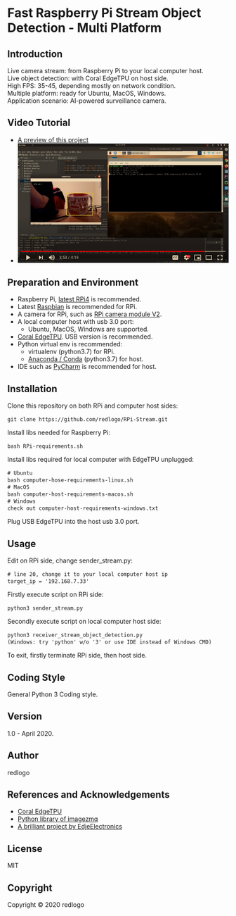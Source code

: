 # Fast Raspberry Pi Stream Object Detection - Multi Platform
## Introduction
Live camera stream: from Raspberry Pi to your local computer host.
<br>Live object detection: with Coral EdgeTPU on host side.
<br>High FPS: 35-45, depending mostly on network condition.
<br>Multiple platform: ready for Ubuntu, MacOS, Windows.
<br>Application scenario: AI-powered surveillance camera.

## Video Tutorial
* [A preview of this project](https://www.youtube.com/watch?v=PCdNH4zSNug)
* [![preview](meta/preview.png)](https://www.youtube.com/watch?v=PCdNH4zSNug)
## Preparation and Environment
* Raspberry Pi, [latest RPi4](https://www.raspberrypi.org/products/raspberry-pi-4-model-b/) is recommended.
* Latest [Raspbian](https://www.raspberrypi.org/downloads/raspbian/) is recommended for RPi. 
* A camera for RPi, such as [RPi camera module V2](https://www.raspberrypi.org/products/camera-module-v2/).
* A local computer host with usb 3.0 port:
  * Ubuntu, MacOS, Windows are supported.
* [Coral EdgeTPU](https://coral.ai/products/accelerator/). USB version is recommended.
* Python virtual env is recommended:
  * virtualenv (python3.7) for RPi.
  * [Anaconda / Conda](https://www.anaconda.com/) (python3.7) for host.
* IDE such as [PyCharm](https://www.jetbrains.com/pycharm/) is recommended for host.
## Installation
Clone this repository on both RPi and computer host sides:
```
git clone https://github.com/redlogo/RPi-Stream.git
```
Install libs needed for Raspberry Pi:
```
bash RPi-requirements.sh
```
Install libs required for local computer with EdgeTPU unplugged:
```
# Ubuntu
bash computer-hose-requirements-linux.sh
# MacOS
bash computer-host-requirements-macos.sh
# Windows
check out computer-host-requirements-windows.txt
```
Plug USB EdgeTPU into the host usb 3.0 port.
## Usage
Edit on RPi side, change sender_stream.py:
```
# line 20, change it to your local computer host ip
target_ip = '192.168.7.33'  
```
Firstly execute script on RPi side:
```
python3 sender_stream.py
```
Secondly execute script on local computer host side:
```
python3 receiver_stream_object_detection.py
(Windows: try 'python' w/o '3' or use IDE instead of Windows CMD)
```
To exit, firstly terminate RPi side, then host side.
## Coding Style
General Python 3 Coding style.
## Version
1.0 - April 2020.
## Author
redlogo
## References and Acknowledgements
* [Coral EdgeTPU](https://coral.ai/)
* [Python library of imagezmq](https://github.com/jeffbass/imagezmq)
* [A brilliant project by EdjeElectronics](https://github.com/EdjeElectronics/TensorFlow-Lite-Object-Detection-on-Android-and-Raspberry-Pi)
## License
MIT
## Copyright
Copyright © 2020 redlogo